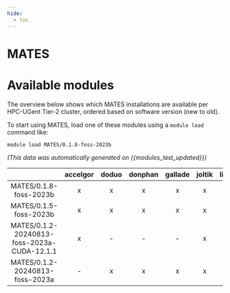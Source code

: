 ```yaml
---
hide:
  - toc
---
```


MATES
=====

# Available modules


The overview below shows which MATES installations are available per HPC-UGent Tier-2 cluster, ordered based on software version (new to old).

To start using MATES, load one of these modules using a `module load` command like:

```shell
module load MATES/0.1.8-foss-2023b
```

*(This data was automatically generated on {{modules_last_updated}})*  

| |accelgor|doduo|donphan|gallade|joltik|litleo|shinx|
| :---: | :---: | :---: | :---: | :---: | :---: | :---: | :---: |
|MATES/0.1.8-foss-2023b|x|x|x|x|x|x|x|
|MATES/0.1.5-foss-2023b|x|x|x|x|x|x|x|
|MATES/0.1.2-20240813-foss-2023a-CUDA-12.1.1|x|-|-|-|x|x|-|
|MATES/0.1.2-20240813-foss-2023a|-|x|x|x|x|x|x|
